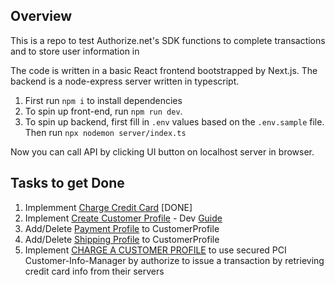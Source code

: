 ## Overview

This is a repo to test Authorize.net's SDK functions to complete transactions and to store user information in

The code is written in a basic React frontend bootstrapped by Next.js.
The backend is a node-express server written in typescript.

1. First run `npm i` to install dependencies
2. To spin up front-end, run `npm run dev`.
3. To spin up backend, first fill in `.env` values based on the `.env.sample` file. Then run `npx nodemon server/index.ts`

Now you can call API by clicking UI button on localhost server in browser.

## Tasks to get Done

1. Implemment [Charge Credit Card]() [DONE]
2. Implement [Create Customer Profile](https://developer.authorize.net/api/reference/index.html#customer-profiles-create-customer-profile:~:text=Create%20Customer%20Profile) - Dev [Guide](https://developer.authorize.net/api/reference/features/customer-profiles.html)
3. Add/Delete [Payment Profile](https://developer.authorize.net/api/reference/index.html#customer-profiles-create-customer-payment-profile:~:text=RESPONSE%20FIELD%20DESCRIPTION-,Create%20Customer%20Payment%20Profile,-Use%20this%20function) to CustomerProfile
4. Add/Delete [Shipping Profile](https://developer.authorize.net/api/reference/index.html#customer-profiles-create-customer-shipping-address:~:text=RESPONSE%20FIELD%20DESCRIPTION-,Create%20Customer%20Shipping%20Address,-Use%20this%20function) to CustomerProfile
5. Implement [CHARGE A CUSTOMER PROFILE](https://developer.authorize.net/api/reference/index.html#payment-transactions-charge-a-customer-profile:~:text=RESPONSE%20FIELD%20DESCRIPTION-,Charge%20a%20Customer%20Profile,-Use%20this%20method) to use secured PCI Customer-Info-Manager by authorize to issue a transaction by retrieving credit card info from their servers
